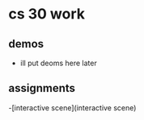 # cs 30 work

## demos
- ill put deoms here later

## assignments

-[interactive scene](interactive scene)